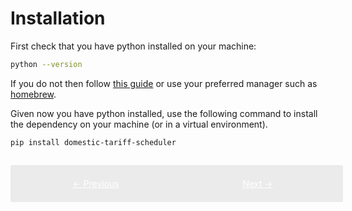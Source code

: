 # Installation

First check that you have python installed on your machine:

```sh
python --version
```

If you do not then follow [this guide](https://www.python.org/downloads/) or use your preferred manager such as [homebrew](https://docs.brew.sh/Homebrew-and-Python).

Given now you have python installed, use the following command to install the dependency on your machine (or in a virtual environment).

```sh
pip install domestic-tariff-scheduler
```

<div style="display: flex; width: 100%; background: #ebebeb; padding: 1em; gap: 1em; border-radius: 0.2em; margin-top: 2em;">
    <a href="../../" style="flex: 6; text-align: center; color: white; background: var(--md-typeset-a-color); padding: 0.5em 0em;">&larr; Previous</a>
    <a href="../running-first-schedule" style="flex: 6; text-align: center; color: white; background: var(--md-typeset-a-color); padding: 0.5em 0em;">Next &rarr;</a>
</div>